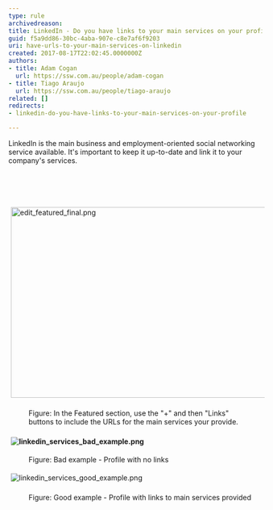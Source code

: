 ```yaml
---
type: rule
archivedreason: 
title: LinkedIn - Do you have links to your main services on your profile?
guid: f5a9dd86-30bc-4aba-907e-c8e7af6f9203
uri: have-urls-to-your-main-services-on-linkedin
created: 2017-08-17T22:02:45.0000000Z
authors:
- title: Adam Cogan
  url: https://ssw.com.au/people/adam-cogan
- title: Tiago Araujo
  url: https://ssw.com.au/people/tiago-araujo
related: []
redirects:
- linkedin-do-you-have-links-to-your-main-services-on-your-profile

---
```



<p>​​​LinkedIn&#160;is the main business and employment-oriented social networking service available. It's important to keep it up-to-date and link it to your company's services.<br></p>
<br><excerpt class='endintro'></excerpt><br>
<dl class="image">​<img src="/SiteAssets/have-urls-to-your-main-services-on-linkedin/edit_featured_final.png" alt="edit_featured_final.png" style="margin&#58;5px;width&#58;721px;height&#58;378px;" />​<br><dd>Figure&#58;&#160;In the Featured ​​section, use the &quot;+&quot; and then &quot;Links&quot; buttons&#160;to include the URLs for the main services your provide.<br></dd><dd><br></dd><img src="/SiteAssets/have-urls-to-your-main-services-on-linkedin/linkedin_services_bad_example.png" alt="linkedin_services_bad_example.png" style="margin&#58;5px;font-weight&#58;700;" /><span style="font-weight&#58;bold;">​</span><span style="font-weight&#58;bold;">​​</span></dl><dl class="badImage"><dd>Figure&#58; Bad example - Profile with no links</dd></dl><dl class="goodImage"><dt><img src="/SiteAssets/have-urls-to-your-main-services-on-linkedin/linkedin_services_good_example.png" alt="linkedin_services_good_example.png" style="margin&#58;5px;" /><br><br></dt><dd>Figure&#58; Good example - Profile with links to main services provided <br><br><br></dd></dl>


